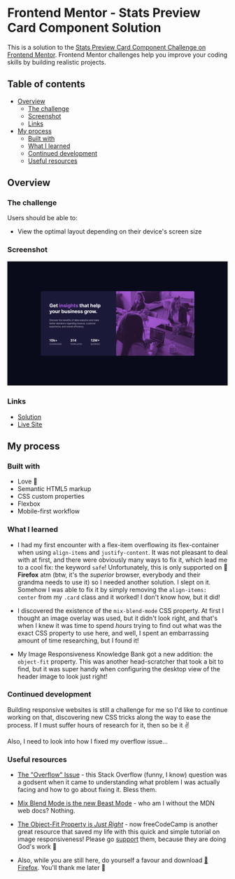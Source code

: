 # Frontend Mentor - Stats Preview Card Component Solution

This is a solution to the [Stats Preview Card Component Challenge on Frontend Mentor](https://www.frontendmentor.io/challenges/stats-preview-card-component-8JqbgoU62). Frontend Mentor challenges help you improve your coding skills by building realistic projects. 

## Table of contents

- [Overview](#overview)
  - [The challenge](#the-challenge)
  - [Screenshot](#screenshot)
  - [Links](#links)
- [My process](#my-process)
  - [Built with](#built-with)
  - [What I learned](#what-i-learned)
  - [Continued development](#continued-development)
  - [Useful resources](#useful-resources)

## Overview

### The challenge

Users should be able to:

- View the optimal layout depending on their device's screen size

### Screenshot

![Stats Preview Card Component - Desktop View](./screenshot.png)

### Links

- [Solution](https://your-solution-url.com)
- [Live Site](https://your-live-site-url.com)

## My process

### Built with

- Love 💖
- Semantic HTML5 markup
- CSS custom properties
- Flexbox
- Mobile-first workflow

### What I learned

- I had my first encounter with a flex-item overflowing its flex-container when using `align-items` and `justify-content`. It was not pleasant to deal with at first, and there were obviously many ways to fix it, which lead me to a cool fix: the keyword `safe`! Unfortunately, this is only supported on 🦊**Firefox** atm (btw, it's the *superior* browser, everybody and their grandma needs to use it) so I needed another solution. I slept on it. Somehow I was able to fix it by simply removing the `align-items: center` from my `.card` class and it worked! I don't know how, but it did!

- I discovered the existence of the `mix-blend-mode` CSS property. At first I thought an image overlay was used, but it didn't look right, and that's when I knew it was time to spend *hours* trying to find out what was the exact CSS property to use here, and well, I spent an embarrassing amount of time researching, but I found it! 

- My Image Responsiveness Knowledge Bank got a new addition: the `object-fit` property. This was another head-scratcher that took a bit to find, but it was super handy when configuring the desktop view of the header image to look just right!

### Continued development

Building responsive websites is still a challenge for me so I'd like to continue working on that, discovering new CSS tricks along the way to ease the process. If I must suffer hours of research for it, then so be it ✌

Also, I need to look into how I fixed my overflow issue...

### Useful resources

- [The "Overflow" Issue](https://stackoverflow.com/questions/33454533/cant-scroll-to-top-of-flex-item-that-is-overflowing-container) - this Stack Overflow (funny, I know) question was a godsent when it came to understanding what problem I was actually facing and how to go about fixing it. Bless them.

- [Mix Blend Mode is the new Beast Mode](https://developer.mozilla.org/en-US/docs/Web/CSS/mix-blend-mode) - who am I without the MDN web docs? Nothing.

- [The Object-Fit Property is *Just Right*](https://www.freecodecamp.org/news/css-responsive-image-tutorial/) - now freeCodeCamp is another great resource that saved my life with this quick and simple tutorial on image responsiveness! Please go [support](https://www.freecodecamp.org/donate/) them, because they are doing God's work 🙏

- Also, while you are still here, do yourself a favour and download [🦊Firefox](https://www.mozilla.org/en-US/firefox/new/). You'll thank me later 💖